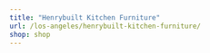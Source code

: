 ```yaml
---
title: "Henrybuilt Kitchen Furniture"
url: /los-angeles/henrybuilt-kitchen-furniture/
shop: shop
---
```

